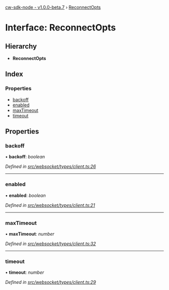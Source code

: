 [cw-sdk-node - v1.0.0-beta.7](../README.md) › [ReconnectOpts](reconnectopts.md)

# Interface: ReconnectOpts

## Hierarchy

* **ReconnectOpts**

## Index

### Properties

* [backoff](reconnectopts.md#backoff)
* [enabled](reconnectopts.md#enabled)
* [maxTimeout](reconnectopts.md#maxtimeout)
* [timeout](reconnectopts.md#timeout)

## Properties

###  backoff

• **backoff**: *boolean*

*Defined in [src/websocket/types/client.ts:26](https://github.com/cryptowatch/cw-sdk-node/blob/master/src/websocket/types/client.ts#L26)*

___

###  enabled

• **enabled**: *boolean*

*Defined in [src/websocket/types/client.ts:21](https://github.com/cryptowatch/cw-sdk-node/blob/master/src/websocket/types/client.ts#L21)*

___

###  maxTimeout

• **maxTimeout**: *number*

*Defined in [src/websocket/types/client.ts:32](https://github.com/cryptowatch/cw-sdk-node/blob/master/src/websocket/types/client.ts#L32)*

___

###  timeout

• **timeout**: *number*

*Defined in [src/websocket/types/client.ts:29](https://github.com/cryptowatch/cw-sdk-node/blob/master/src/websocket/types/client.ts#L29)*
